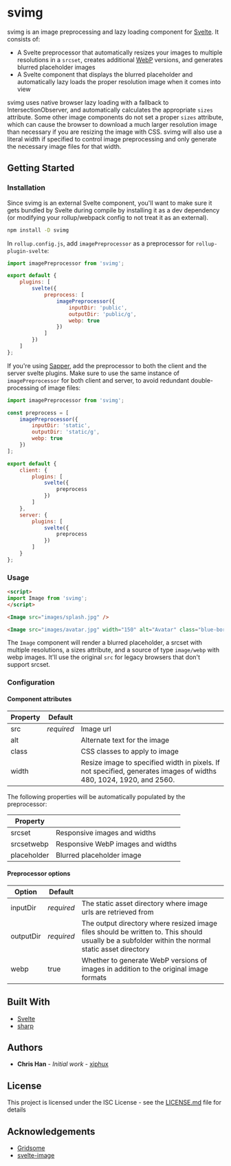 # svimg

svimg is an image preprocessing and lazy loading component for [Svelte](https://svelte.dev). It consists of:

* A Svelte preprocessor that automatically resizes your images to multiple resolutions in a `srcset`, creates additional [WebP](https://developers.google.com/speed/webp) versions, and generates blurred placeholder images
* A Svelte component that displays the blurred placeholder and automatically lazy loads the proper resolution image when it comes into view

svimg uses native browser lazy loading with a fallback to IntersectionObserver, and automatically calculates the appropriate `sizes` attribute. Some other image components do not set a proper `sizes` attribute, which can cause the browser to download a much larger resolution image than necessary if you are resizing the image with CSS. svimg will also use a literal width if specified to control image preprocessing and only generate the necessary image files for that width.

## Getting Started

### Installation

Since svimg is an external Svelte component, you'll want to make sure it gets bundled by Svelte during compile by installing it as a dev dependency (or modifying your rollup/webpack config to not treat it as an external). 

```bash
npm install -D svimg
```

In `rollup.config.js`, add `imagePreprocessor` as a preprocessor for `rollup-plugin-svelte`:

```js
import imagePreprocessor from 'svimg';

export default {
    plugins: [
        svelte({
            preprocess: [
                imagePreprocessor({
                    inputDir: 'public',
                    outputDir: 'public/g',
                    webp: true
                })
            ]
        })
    ]
};
```

If you're using [Sapper](https://sapper.svelte.dev/), add the preprocessor to both the client and the server svelte plugins. Make sure to use the same instance of `imagePreprocessor` for both client and server, to avoid redundant double-processing of image files:

```js
import imagePreprocessor from 'svimg';

const preprocess = [
    imagePreprocessor({
        inputDir: 'static',
        outputDir: 'static/g',
        webp: true
    })
];

export default {
    client: {
        plugins: [
            svelte({
                preprocess
            })
        ]
    },
    server: {
        plugins: [
            svelte({
                preprocess
            })
        ]
    }
};
```

### Usage

```html
<script>
import Image from 'svimg';
</script>

<Image src="images/splash.jpg" />

<Image src="images/avatar.jpg" width="150" alt="Avatar" class="blue-border" />
```

The `Image` component will render a blurred placeholder, a srcset with multiple resolutions, a sizes attribute, and a source of type `image/webp` with webp images. It'll use the original `src` for legacy browsers that don't support srcset.

### Configuration

#### Component attributes

| Property | Default    |           |
| -------- | ---------- | --------- |
| src      | *required* | Image url |
| alt      |            | Alternate text for the image |
| class    |            | CSS classes to apply to image |
| width    |            | Resize image to specified width in pixels. If not specified, generates images of widths 480, 1024, 1920, and 2560. |

The following properties will be automatically populated by the preprocessor:

| Property    |         |
| ----------- | ------- |
| srcset      | Responsive images and widths |
| srcsetwebp  | Responsive WebP images and widths |
| placeholder | Blurred placeholder image |

#### Preprocessor options

| Option    | Default    |            |
| --------- | ---------- | ---------- |
| inputDir | *required* | The static asset directory where image urls are retrieved from |
| outputDir | *required* | The output directory where resized image files should be written to. This should usually be a subfolder within the normal static asset directory |
| webp      | true       | Whether to generate WebP versions of images in addition to the original image formats |

## Built With

* [Svelte](https://svelte.dev)
* [sharp](https://sharp.pixelplumbing.com)

## Authors

* **Chris Han** - *Initial work* - [xiphux](https://github.com/xiphux)

## License

This project is licensed under the ISC License - see the [LICENSE.md](LICENSE.md) file for details

## Acknowledgements

* [Gridsome](https://gridsome.org/docs/images/)
* [svelte-image](https://github.com/matyunya/svelte-image)